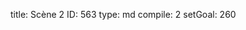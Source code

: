 title:          Scène 2
ID:             563
type:           md
compile:        2
setGoal:        260


